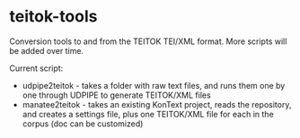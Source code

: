 # teitok-tools

Conversion tools to and from the TEITOK TEI/XML format. More scripts will be added over time.

Current script:

* udpipe2teitok - takes a folder with raw text files, and runs them one by one through UDPIPE to generate TEITOK/XML files 
* manatee2teitok - takes an existing KonText project, reads the repository, and creates a settings file, plus one TEITOK/XML file for each <doc> in the corpus (doc can be customized) 
